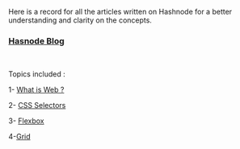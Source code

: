 Here is a record for all the articles written on Hashnode for a better understanding and clarity on the concepts.

### [Hasnode Blog](https://priyanshinegi.hashnode.dev/)
<br>

Topics included :

1- [What is Web ?](https://priyanshinegi.hashnode.dev/now-whats-web)

2- [CSS Selectors](https://priyanshinegi.hashnode.dev/targeting-components-selectors-guide-css)

3- [Flexbox](https://priyanshinegi.hashnode.dev/flexbox-in-css)

4-[Grid](https://priyanshinegi.hashnode.dev/grid-in-css)